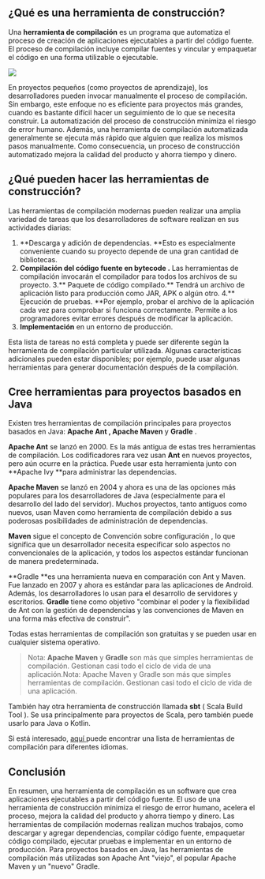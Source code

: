## ¿Qué es una herramienta de construcción?
Una **herramienta de compilación** es un programa que automatiza el proceso de creación de aplicaciones ejecutables a partir del código fuente. El proceso de compilación incluye compilar fuentes y vincular y empaquetar el código en una forma utilizable o ejecutable.

![](https://ucarecdn.com/4c951427-2fc3-4383-ace8-ac16e3f3a307/)

En proyectos pequeños (como proyectos de aprendizaje), los desarrolladores pueden invocar manualmente el proceso de compilación. Sin embargo, este enfoque no es eficiente para proyectos más grandes, cuando es bastante difícil hacer un seguimiento de lo que se necesita construir. La automatización del proceso de construcción minimiza el riesgo de error humano. Además, una herramienta de compilación automatizada generalmente se ejecuta más rápido que alguien que realiza los mismos pasos manualmente. Como consecuencia, un proceso de construcción automatizado mejora la calidad del producto y ahorra tiempo y dinero.

## ¿Qué pueden hacer las herramientas de construcción?
Las herramientas de compilación modernas pueden realizar una amplia variedad de tareas que los desarrolladores de software realizan en sus actividades diarias:

1. **Descarga y adición de dependencias. **Esto es especialmente conveniente cuando su proyecto depende de una gran cantidad de bibliotecas.
2. **Compilación del código fuente en bytecode .** Las herramientas de compilación invocarán el compilador para todos los archivos de su proyecto.
3.** Paquete de código compilado.** Tendrá un archivo de aplicación listo para producción como JAR, APK o algún otro.
4.** Ejecución de pruebas. **Por ejemplo, probar el archivo de la aplicación cada vez para comprobar si funciona correctamente. Permite a los programadores evitar errores después de modificar la aplicación.
5. **Implementación** en un entorno de producción.

Esta lista de tareas no está completa y puede ser diferente según la herramienta de compilación particular utilizada. Algunas características adicionales pueden estar disponibles; por ejemplo, puede usar algunas herramientas para generar documentación después de la compilación.

## Cree herramientas para proyectos basados ​​en Java
Existen tres herramientas de compilación principales para proyectos basados ​​en Java: **Apache Ant , Apache Maven** y **Gradle** .

**Apache Ant** se lanzó en 2000. Es la más antigua de estas tres herramientas de compilación. Los codificadores rara vez usan **Ant** en nuevos proyectos, pero aún ocurre en la práctica. Puede usar esta herramienta junto con **Apache Ivy **para administrar las dependencias.

**Apache Maven** se lanzó en 2004 y ahora es una de las opciones más populares para los desarrolladores de Java (especialmente para el desarrollo del lado del servidor). Muchos proyectos, tanto antiguos como nuevos, usan Maven como herramienta de compilación debido a sus poderosas posibilidades de administración de dependencias.

**Maven** sigue el concepto de Convención sobre configuración , lo que significa que un desarrollador necesita especificar solo aspectos no convencionales de la aplicación, y todos los aspectos estándar funcionan de manera predeterminada.

**Gradle **es una herramienta nueva en comparación con Ant y Maven. Fue lanzado en 2007 y ahora es estándar para las aplicaciones de Android. Además, los desarrolladores lo usan para el desarrollo de servidores y escritorios. **Gradle** tiene como objetivo "combinar el poder y la flexibilidad de Ant con la gestión de dependencias y las convenciones de Maven en una forma más efectiva de construir".

Todas estas herramientas de compilación son gratuitas y se pueden usar en cualquier sistema operativo.

> Nota: **Apache Maven** y **Gradle** son más que simples herramientas de compilación. Gestionan casi todo el ciclo de vida de una aplicación.Nota: Apache Maven y Gradle son más que simples herramientas de compilación. Gestionan casi todo el ciclo de vida de una aplicación.

También hay otra herramienta de construcción llamada **sbt** ( Scala Build Tool ). Se usa principalmente para proyectos de Scala, pero también puede usarlo para Java o Kotlin.

Si está interesado, [aquí ](https://en.wikipedia.org/wiki/List_of_build_automation_software "aquí ")puede encontrar una lista de herramientas de compilación para diferentes idiomas.

## Conclusión
En resumen, una herramienta de compilación es un software que crea aplicaciones ejecutables a partir del código fuente. El uso de una herramienta de construcción minimiza el riesgo de error humano, acelera el proceso, mejora la calidad del producto y ahorra tiempo y dinero. Las herramientas de compilación modernas realizan muchos trabajos, como descargar y agregar dependencias, compilar código fuente, empaquetar código compilado, ejecutar pruebas e implementar en un entorno de producción. Para proyectos basados ​​en Java, las herramientas de compilación más utilizadas son Apache Ant "viejo", el popular Apache Maven y un "nuevo" Gradle.

